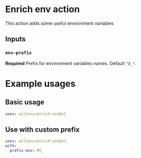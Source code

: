 # Enrich env action

This action adds some useful environment variables

## Inputs

### `env-prefix`

**Required** Prefix for environment variables names. Default `"X_"`.

# Example usages

## Basic usage
```yaml
uses: actions/enrich-env@v1
```

## Use with custom prefix
```yaml
uses: actions/enrich-env@v1
with:
  prefix-env: MY_
```
